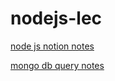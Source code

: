 # nodejs-lec


[node js notion notes](https://cloudy-aphid-c5a.notion.site/Node-Other-2ea41a97a8ba45068545174d7c1bf60a?pvs=4)

[mongo db query notes](https://cloudy-aphid-c5a.notion.site/f09d2310e263485a8ccb24e07be55dbd?v=ade290d6d47e4974abee60f15bbc9366&pvs=4)
